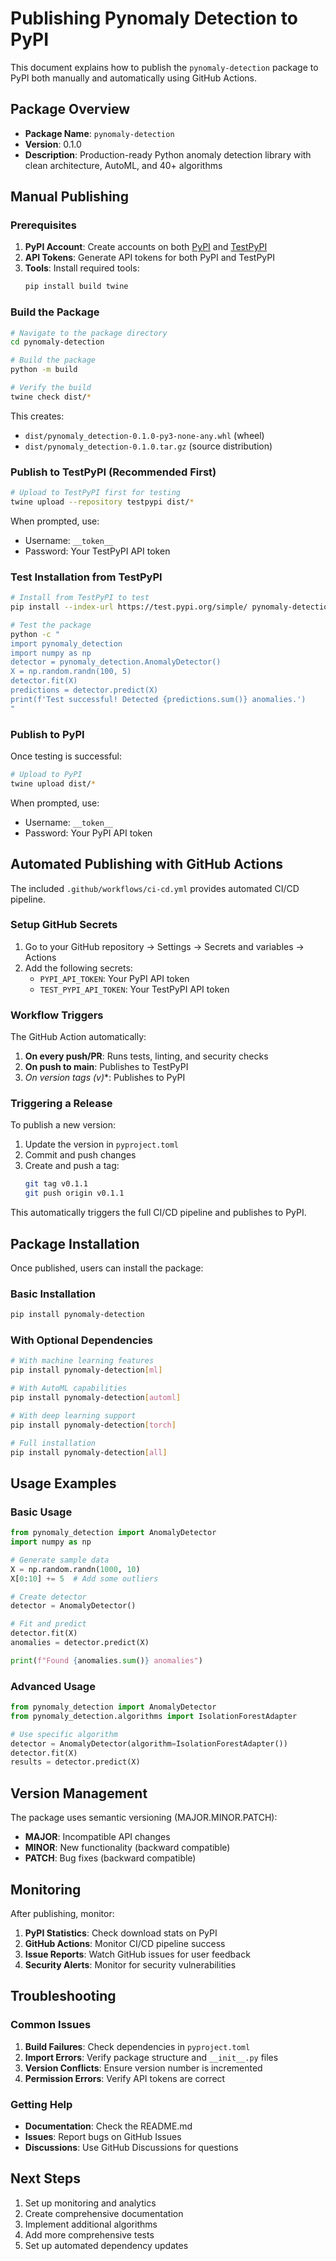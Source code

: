 # Publishing Pynomaly Detection to PyPI

This document explains how to publish the `pynomaly-detection` package to PyPI both manually and automatically using GitHub Actions.

## Package Overview

- **Package Name**: `pynomaly-detection`
- **Version**: 0.1.0
- **Description**: Production-ready Python anomaly detection library with clean architecture, AutoML, and 40+ algorithms

## Manual Publishing

### Prerequisites

1. **PyPI Account**: Create accounts on both [PyPI](https://pypi.org) and [TestPyPI](https://test.pypi.org)
2. **API Tokens**: Generate API tokens for both PyPI and TestPyPI
3. **Tools**: Install required tools:
   ```bash
   pip install build twine
   ```

### Build the Package

```bash
# Navigate to the package directory
cd pynomaly-detection

# Build the package
python -m build

# Verify the build
twine check dist/*
```

This creates:
- `dist/pynomaly_detection-0.1.0-py3-none-any.whl` (wheel)
- `dist/pynomaly_detection-0.1.0.tar.gz` (source distribution)

### Publish to TestPyPI (Recommended First)

```bash
# Upload to TestPyPI first for testing
twine upload --repository testpypi dist/*
```

When prompted, use:
- Username: `__token__`
- Password: Your TestPyPI API token

### Test Installation from TestPyPI

```bash
# Install from TestPyPI to test
pip install --index-url https://test.pypi.org/simple/ pynomaly-detection

# Test the package
python -c "
import pynomaly_detection
import numpy as np
detector = pynomaly_detection.AnomalyDetector()
X = np.random.randn(100, 5)
detector.fit(X)
predictions = detector.predict(X)
print(f'Test successful! Detected {predictions.sum()} anomalies.')
"
```

### Publish to PyPI

Once testing is successful:

```bash
# Upload to PyPI
twine upload dist/*
```

When prompted, use:
- Username: `__token__`
- Password: Your PyPI API token

## Automated Publishing with GitHub Actions

The included `.github/workflows/ci-cd.yml` provides automated CI/CD pipeline.

### Setup GitHub Secrets

1. Go to your GitHub repository → Settings → Secrets and variables → Actions
2. Add the following secrets:
   - `PYPI_API_TOKEN`: Your PyPI API token
   - `TEST_PYPI_API_TOKEN`: Your TestPyPI API token

### Workflow Triggers

The GitHub Action automatically:

1. **On every push/PR**: Runs tests, linting, and security checks
2. **On push to main**: Publishes to TestPyPI
3. **On version tags (v*)**: Publishes to PyPI

### Triggering a Release

To publish a new version:

1. Update the version in `pyproject.toml`
2. Commit and push changes
3. Create and push a tag:
   ```bash
   git tag v0.1.1
   git push origin v0.1.1
   ```

This automatically triggers the full CI/CD pipeline and publishes to PyPI.

## Package Installation

Once published, users can install the package:

### Basic Installation
```bash
pip install pynomaly-detection
```

### With Optional Dependencies
```bash
# With machine learning features
pip install pynomaly-detection[ml]

# With AutoML capabilities
pip install pynomaly-detection[automl]

# With deep learning support
pip install pynomaly-detection[torch]

# Full installation
pip install pynomaly-detection[all]
```

## Usage Examples

### Basic Usage
```python
from pynomaly_detection import AnomalyDetector
import numpy as np

# Generate sample data
X = np.random.randn(1000, 10)
X[0:10] += 5  # Add some outliers

# Create detector
detector = AnomalyDetector()

# Fit and predict
detector.fit(X)
anomalies = detector.predict(X)

print(f"Found {anomalies.sum()} anomalies")
```

### Advanced Usage
```python
from pynomaly_detection import AnomalyDetector
from pynomaly_detection.algorithms import IsolationForestAdapter

# Use specific algorithm
detector = AnomalyDetector(algorithm=IsolationForestAdapter())
detector.fit(X)
results = detector.predict(X)
```

## Version Management

The package uses semantic versioning (MAJOR.MINOR.PATCH):

- **MAJOR**: Incompatible API changes
- **MINOR**: New functionality (backward compatible)
- **PATCH**: Bug fixes (backward compatible)

## Monitoring

After publishing, monitor:

1. **PyPI Statistics**: Check download stats on PyPI
2. **GitHub Actions**: Monitor CI/CD pipeline success
3. **Issue Reports**: Watch GitHub issues for user feedback
4. **Security Alerts**: Monitor for security vulnerabilities

## Troubleshooting

### Common Issues

1. **Build Failures**: Check dependencies in `pyproject.toml`
2. **Import Errors**: Verify package structure and `__init__.py` files
3. **Version Conflicts**: Ensure version number is incremented
4. **Permission Errors**: Verify API tokens are correct

### Getting Help

- **Documentation**: Check the README.md
- **Issues**: Report bugs on GitHub Issues
- **Discussions**: Use GitHub Discussions for questions

## Next Steps

1. Set up monitoring and analytics
2. Create comprehensive documentation
3. Implement additional algorithms
4. Add more comprehensive tests
5. Set up automated dependency updates